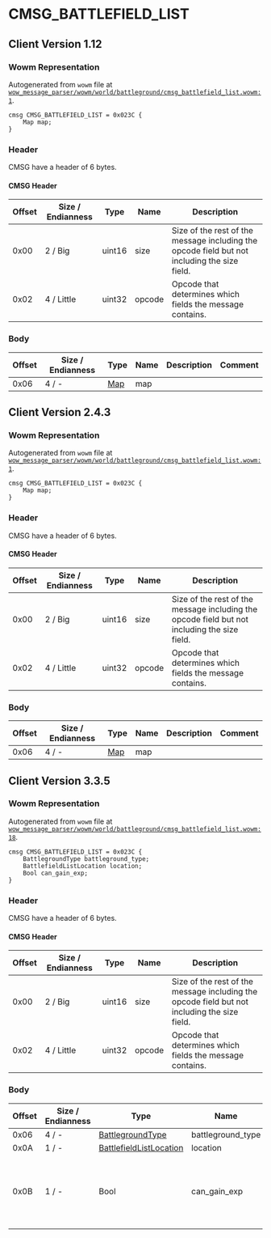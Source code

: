 # CMSG_BATTLEFIELD_LIST

## Client Version 1.12

### Wowm Representation

Autogenerated from `wowm` file at [`wow_message_parser/wowm/world/battleground/cmsg_battlefield_list.wowm:1`](https://github.com/gtker/wow_messages/tree/main/wow_message_parser/wowm/world/battleground/cmsg_battlefield_list.wowm#L1).
```rust,ignore
cmsg CMSG_BATTLEFIELD_LIST = 0x023C {
    Map map;
}
```
### Header

CMSG have a header of 6 bytes.

#### CMSG Header

| Offset | Size / Endianness | Type   | Name   | Description |
| ------ | ----------------- | ------ | ------ | ----------- |
| 0x00   | 2 / Big           | uint16 | size   | Size of the rest of the message including the opcode field but not including the size field.|
| 0x02   | 4 / Little        | uint32 | opcode | Opcode that determines which fields the message contains.|

### Body

| Offset | Size / Endianness | Type | Name | Description | Comment |
| ------ | ----------------- | ---- | ---- | ----------- | ------- |
| 0x06 | 4 / - | [Map](map.md) | map |  |  |

## Client Version 2.4.3

### Wowm Representation

Autogenerated from `wowm` file at [`wow_message_parser/wowm/world/battleground/cmsg_battlefield_list.wowm:1`](https://github.com/gtker/wow_messages/tree/main/wow_message_parser/wowm/world/battleground/cmsg_battlefield_list.wowm#L1).
```rust,ignore
cmsg CMSG_BATTLEFIELD_LIST = 0x023C {
    Map map;
}
```
### Header

CMSG have a header of 6 bytes.

#### CMSG Header

| Offset | Size / Endianness | Type   | Name   | Description |
| ------ | ----------------- | ------ | ------ | ----------- |
| 0x00   | 2 / Big           | uint16 | size   | Size of the rest of the message including the opcode field but not including the size field.|
| 0x02   | 4 / Little        | uint32 | opcode | Opcode that determines which fields the message contains.|

### Body

| Offset | Size / Endianness | Type | Name | Description | Comment |
| ------ | ----------------- | ---- | ---- | ----------- | ------- |
| 0x06 | 4 / - | [Map](map.md) | map |  |  |

## Client Version 3.3.5

### Wowm Representation

Autogenerated from `wowm` file at [`wow_message_parser/wowm/world/battleground/cmsg_battlefield_list.wowm:18`](https://github.com/gtker/wow_messages/tree/main/wow_message_parser/wowm/world/battleground/cmsg_battlefield_list.wowm#L18).
```rust,ignore
cmsg CMSG_BATTLEFIELD_LIST = 0x023C {
    BattlegroundType battleground_type;
    BattlefieldListLocation location;
    Bool can_gain_exp;
}
```
### Header

CMSG have a header of 6 bytes.

#### CMSG Header

| Offset | Size / Endianness | Type   | Name   | Description |
| ------ | ----------------- | ------ | ------ | ----------- |
| 0x00   | 2 / Big           | uint16 | size   | Size of the rest of the message including the opcode field but not including the size field.|
| 0x02   | 4 / Little        | uint32 | opcode | Opcode that determines which fields the message contains.|

### Body

| Offset | Size / Endianness | Type | Name | Description | Comment |
| ------ | ----------------- | ---- | ---- | ----------- | ------- |
| 0x06 | 4 / - | [BattlegroundType](battlegroundtype.md) | battleground_type |  |  |
| 0x0A | 1 / - | [BattlefieldListLocation](battlefieldlistlocation.md) | location |  |  |
| 0x0B | 1 / - | Bool | can_gain_exp |  | azerothcore: players with locked xp have their own bg queue on retail |

